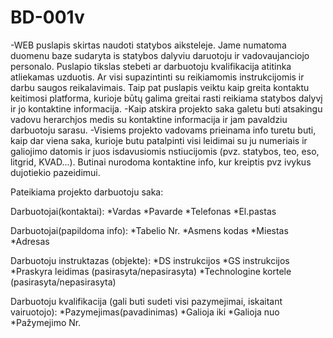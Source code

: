 # BD-001v

-WEB puslapis skirtas naudoti statybos aiksteleje. Jame numatoma duomenu baze sudaryta is statybos dalyviu daruotoju ir vadovaujanciojo personalo. Puslapio tikslas stebeti ar darbuotoju kvalifikacija
atitinka atliekamas uzduotis. Ar visi supazintinti su reikiamomis instrukcijomis ir darbu saugos reikalavimais. Taip pat puslapis veiktu kaip greita kontaktu keitimosi platforma, kurioje būtų galima
greitai rasti reikiama statybos dalyvį ir jo kontaktine informacija. 
-Kaip atskira projekto saka galetu buti atsakingu vadovu herarchjos medis su kontaktine informacija ir jam pavaldziu darbuotoju sarasu.
-Visiems projekto vadovams prieinama info turetu buti, kaip dar viena saka, kurioje butu patalpinti visi leidimai su ju numeriais ir galiojimo datomis ir juos isdavusiomis nstiucijomis
(pvz. statybos, teo, eso, litgrid, KVAD...). Butinai nurodoma kontaktine info, kur kreiptis pvz ivykus dujotiekio pazeidimui.



Pateikiama projekto darbuotoju saka:

Darbuotojai(kontaktai):
  *Vardas
  *Pavarde
  *Telefonas
  *El.pastas
  
Darbuotojai(papildoma info):
  *Tabelio Nr.
  *Asmens kodas
  *Miestas
  *Adresas
  
 Darbuotoju instruktazas (objekte):
  *DS instrukcijos
  *GS instrukcijos
  *Praskyra leidimas (pasirasyta/nepasirasyta)
  *Technologine kortele (pasirasyta/nepasirasyta)
  
 Darbuotoju kvalifikacija (gali buti sudeti visi pazymejimai, iskaitant vairuotojo):
  *Pazymejimas(pavadinimas)
  *Galioja iki
  *Galioja nuo
  *Pažymejimo Nr.
  
  

